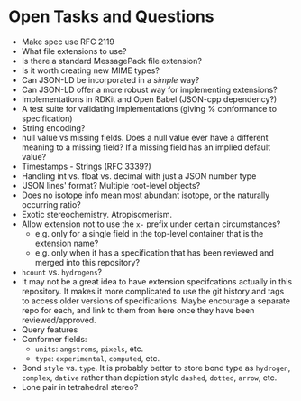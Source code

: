 # Open Tasks and Questions

- Make spec use RFC 2119
- What file extensions to use?
- Is there a standard MessagePack file extension?
- Is it worth creating new MIME types?
- Can JSON-LD be incorporated in a *simple* way?
- Can JSON-LD offer a more robust way for implementing extensions?
- Implementations in RDKit and Open Babel (JSON-cpp dependency?)
- A test suite for validating implementations (giving % conformance to specification)
- String encoding?
- null value vs missing fields. Does a null value ever have a different meaning to a missing field? If a missing field has an implied default value?
- Timestamps - Strings (RFC 3339?)
- Handling int vs. float vs. decimal with just a JSON number type
- 'JSON lines' format? Multiple root-level objects?
- Does no isotope info mean most abundant isotope, or the naturally occurring ratio?
- Exotic stereochemistry. Atropisomerism.
- Allow extension not to use the `x-` prefix under certain circumstances?
    + e.g. only for a single field in the top-level container that is the extension name?
    + e.g. only when it has a specification that has been reviewed and merged into this repository?
- `hcount` vs. `hydrogens`?
- It may not be a great idea to have extension specifcations actually in this repository. It makes it more complicated to use the git history and tags to access older versions of specifications. Maybe encourage a separate repo for each, and link to them from here once they have been reviewed/approved.
- Query features
- Conformer fields:
    + `units`: `angstroms`, `pixels`, etc.
    + `type`: `experimental`, `computed`, etc.
- Bond `style` vs. `type`. It is probably better to store bond type as `hydrogen`, `complex`, `dative` rather than depiction style `dashed`, `dotted`, `arrow`, etc.
- Lone pair in tetrahedral stereo?

